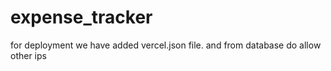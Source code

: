 # expense_tracker

for deployment we have added vercel.json file.
and from database do allow other ips
